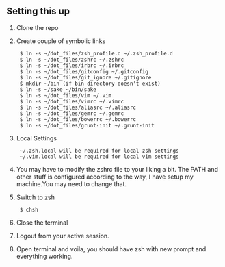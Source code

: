 ##  Setting this up   
1. Clone the repo  
2. Create couple of symbolic links  

        $ ln -s ~/dot_files/zsh_profile.d ~/.zsh_profile.d  
        $ ln -s ~/dot_files/zshrc ~/.zshrc  
        $ ln -s ~/dot_files/irbrc ~/.irbrc  
        $ ln -s ~/dot_files/gitconfig ~/.gitconfig  
        $ ln -s ~/dot_files/git_ignore ~/.gitignore  
        $ mkdir ~/bin (if bin directory doesn't exist)  
        $ ln -s ~/sake ~/bin/sake  
        $ ln -s ~/dot_files/vim ~/.vim  
        $ ln -s ~/dot_files/vimrc ~/.vimrc  
        $ ln -s ~/dot_files/aliasrc ~/.aliasrc 
        $ ln -s ~/dot_files/gemrc ~/.gemrc
        $ ln -s ~/dot_files/bowerrc ~/.bowerrc 
        $ ln -s ~/dot_files/grunt-init ~/.grunt-init
    
3. Local Settings  

        ~/.zsh.local will be required for local zsh settings   
        ~/.vim.local will be required for local vim settings
  
4. You may have to modify the zshrc file to your liking a bit.
   The PATH and other stuff is configured according to the way, 
   I have setup my machine.You may need to change that.

5. Switch to zsh 

        $ chsh
  
6. Close the terminal  
7. Logout from your active session.   
8. Open terminal and voila, you should have zsh with new prompt and everything working.

  
